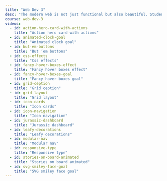 ```yaml
---
title: "Web Dev 3"
desc: "The modern web is not just functional but also beautiful. Students apply visual design best practices to include more user-friendly graphics, iconography, animations, and rich interactions to make their websites functional, delightful, and performant."
course: web-dev-3
videos:
  - id: action-hero-card-with-actions
    title: "Action hero card with actions"
  - id: animated-clock-goal
    title: "Animated clock goal"
  - id: but-em-buttons
    title: "But ’em buttons"
  - id: css-effects
    title: "Css effects"
  - id: fancy-hover-boxes-effect
    title: "Fancy hover boxes effect"
  - id: fancy-hover-boxes-goal
    title: "Fancy hover boxes goal"
  - id: grid-ception
    title: "Grid ception"
  - id: grid-layout
    title: "Grid layout"
  - id: icon-cards
    title: "Icon cards"
  - id: icon-navigation
    title: "Icon navigation"
  - id: jurassic-dashboard
    title: "Jurassic dashboard"
  - id: leafy-decorations
    title: "Leafy decorations"
  - id: modular-nav
    title: "Modular nav"
  - id: responsive-type
    title: "Responsive type"
  - id: stories-on-board-animated
    title: "Stories on board animated"
  - id: svg-smiley-face-goal
    title: "SVG smiley face goal"
---
```


